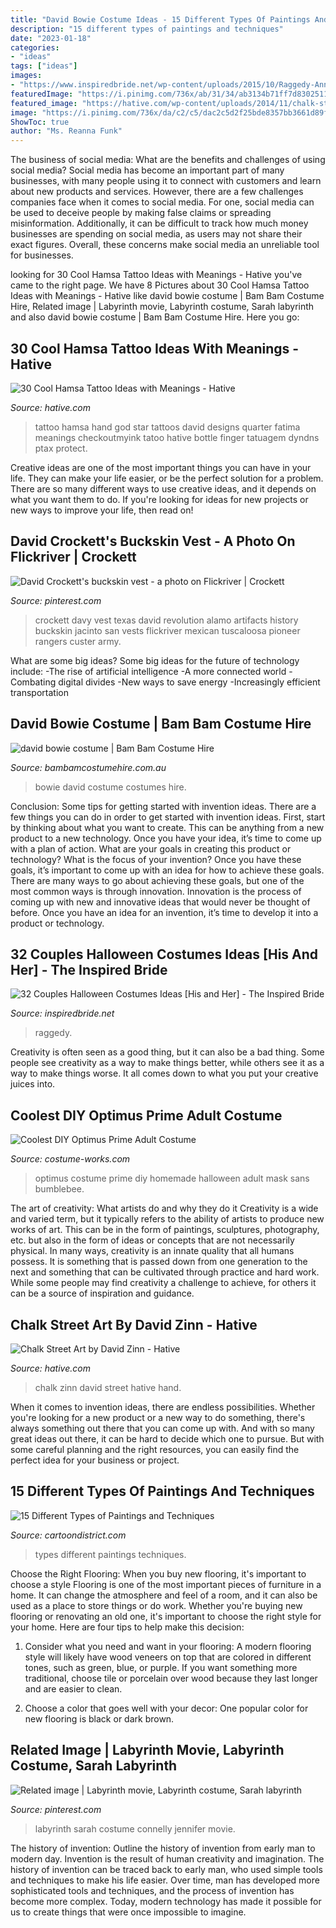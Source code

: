 ```yaml
---
title: "David Bowie Costume Ideas - 15 Different Types Of Paintings And Techniques"
description: "15 different types of paintings and techniques"
date: "2023-01-18"
categories:
- "ideas"
tags: ["ideas"]
images:
- "https://www.inspiredbride.net/wp-content/uploads/2015/10/Raggedy-Ann-Andy.jpg"
featuredImage: "https://i.pinimg.com/736x/ab/31/34/ab3134b71ff7d830251193d61fa1097c--jennifer-connelly-labyrinth-white-blouses.jpg"
featured_image: "https://hative.com/wp-content/uploads/2014/11/chalk-street-art-by-david-zinn/6-chalk-street-art-by-david-zinn.jpg"
image: "https://i.pinimg.com/736x/da/c2/c5/dac2c5d2f25bde8357bb3661d89ffe11--texas-revolution-davy-crockett.jpg"
ShowToc: true
author: "Ms. Reanna Funk"
---
```



The business of social media: What are the benefits and challenges of using social media?
Social media has become an important part of many businesses, with many people using it to connect with customers and learn about new products and services. However, there are a few challenges companies face when it comes to social media. For one, social media can be used to deceive people by making false claims or spreading misinformation. Additionally, it can be difficult to track how much money businesses are spending on social media, as users may not share their exact figures. Overall, these concerns make social media an unreliable tool for businesses.

	

		
looking for 30 Cool Hamsa Tattoo Ideas with Meanings - Hative you've came to the right page. We have 8 Pictures about 30 Cool Hamsa Tattoo Ideas with Meanings - Hative like david bowie costume | Bam Bam Costume Hire, Related image | Labyrinth movie, Labyrinth costume, Sarah labyrinth and also david bowie costume | Bam Bam Costume Hire. Here you go:
		
    
## 30 Cool Hamsa Tattoo Ideas With Meanings - Hative

<img loading=lazy src="https://hative.com/wp-content/uploads/2014/03/hamsa-tattoos/22-star-hamsa-hand.jpg" onerror="this.onerror=null;this.src='https://tse2.mm.bing.net/th?id=OIP.WnXYOnVaH_1SwQNMtLb8FQHaFj&amp;pid=15.1';" alt="30 Cool Hamsa Tattoo Ideas with Meanings - Hative">

_Source: hative.com_

>tattoo hamsa hand god star tattoos david designs quarter fatima meanings checkoutmyink tatoo hative bottle finger tatuagem dyndns ptax protect. 

	

Creative ideas are one of the most important things you can have in your life. They can make your life easier, or be the perfect solution for a problem. There are so many different ways to use creative ideas, and it depends on what you want them to do. If you're looking for ideas for new projects or new ways to improve your life, then read on!

    
## David Crockett&#039;s Buckskin Vest - A Photo On Flickriver | Crockett

<img loading=lazy src="https://i.pinimg.com/736x/da/c2/c5/dac2c5d2f25bde8357bb3661d89ffe11--texas-revolution-davy-crockett.jpg" onerror="this.onerror=null;this.src='https://tse3.mm.bing.net/th?id=OIP.7yzuZLYS-vhXzeTgPVbM4wAAAA&amp;pid=15.1';" alt="David Crockett&#039;s buckskin vest - a photo on Flickriver | Crockett">

_Source: pinterest.com_

>crockett davy vest texas david revolution alamo artifacts history buckskin jacinto san vests flickriver mexican tuscaloosa pioneer rangers custer army. 

	

What are some big ideas?
Some big ideas for the future of technology include: 
-The rise of artificial intelligence 
-A more connected world 
-Combating digital divides 
-New ways to save energy 
-Increasingly efficient transportation

    
## David Bowie Costume | Bam Bam Costume Hire

<img loading=lazy src="http://www.bambamcostumehire.com.au/wp-content/uploads/2016/09/david_bowie_costume1.jpg" onerror="this.onerror=null;this.src='https://tse3.mm.bing.net/th?id=OIP.oCtFNcWHDg7ilYeivDKfWAHaNK&amp;pid=15.1';" alt="david bowie costume | Bam Bam Costume Hire">

_Source: bambamcostumehire.com.au_

>bowie david costume costumes hire. 

	

Conclusion: Some tips for getting started with invention ideas.
There are a few things you can do in order to get started with invention ideas. First, start by thinking about what you want to create. This can be anything from a new product to a new technology. Once you have your idea, it’s time to come up with a plan of action. What are your goals in creating this product or technology? What is the focus of your invention? Once you have these goals, it’s important to come up with an idea for how to achieve these goals. There are many ways to go about achieving these goals, but one of the most common ways is through innovation. Innovation is the process of coming up with new and innovative ideas that would never be thought of before. Once you have an idea for an invention, it’s time to develop it into a product or technology.

    
## 32 Couples Halloween Costumes Ideas [His And Her] - The Inspired Bride

<img loading=lazy src="https://www.inspiredbride.net/wp-content/uploads/2015/10/Raggedy-Ann-Andy.jpg" onerror="this.onerror=null;this.src='https://tse3.mm.bing.net/th?id=OIP.z2RqB2skJ72jfhvuDRQhUgHaKu&amp;pid=15.1';" alt="32 Couples Halloween Costumes Ideas [His and Her] - The Inspired Bride">

_Source: inspiredbride.net_

>raggedy. 

	

Creativity is often seen as a good thing, but it can also be a bad thing. Some people see creativity as a way to make things better, while others see it as a way to make things worse. It all comes down to what you put your creative juices into.

    
## Coolest DIY Optimus Prime Adult Costume

<img loading=lazy src="http://photos.costume-works.com/full/optimus_prime10.jpg" onerror="this.onerror=null;this.src='https://tse4.mm.bing.net/th?id=OIP.ZM2NLxMalLiL-BCA1egLSgHaK8&amp;pid=15.1';" alt="Coolest DIY Optimus Prime Adult Costume">

_Source: costume-works.com_

>optimus costume prime diy homemade halloween adult mask sans bumblebee. 

	

The art of creativity: What artists do and why they do it
Creativity is a wide and varied term, but it typically refers to the ability of artists to produce new works of art. This can be in the form of paintings, sculptures, photography, etc. but also in the form of ideas or concepts that are not necessarily physical. In many ways, creativity is an innate quality that all humans possess. It is something that is passed down from one generation to the next and something that can be cultivated through practice and hard work. While some people may find creativity a challenge to achieve, for others it can be a source of inspiration and guidance.

    
## Chalk Street Art By David Zinn - Hative

<img loading=lazy src="https://hative.com/wp-content/uploads/2014/11/chalk-street-art-by-david-zinn/6-chalk-street-art-by-david-zinn.jpg" onerror="this.onerror=null;this.src='https://tse2.mm.bing.net/th?id=OIP.a87zZElFEBgiHXJkTLt33wHaGH&amp;pid=15.1';" alt="Chalk Street Art by David Zinn - Hative">

_Source: hative.com_

>chalk zinn david street hative hand. 

	

When it comes to invention ideas, there are endless possibilities. Whether you're looking for a new product or a new way to do something, there's always something out there that you can come up with. And with so many great ideas out there, it can be hard to decide which one to pursue. But with some careful planning and the right resources, you can easily find the perfect idea for your business or project.

    
## 15 Different Types Of Paintings And Techniques

<img loading=lazy src="http://www.cartoondistrict.com/wp-content/uploads/2017/03/Different-Types-of-Paintings-and-Techniques9.jpg" onerror="this.onerror=null;this.src='https://tse2.mm.bing.net/th?id=OIP.1DUHOVe60Q1W8zn6ilY0hAHaJ9&amp;pid=15.1';" alt="15 Different Types of Paintings and Techniques">

_Source: cartoondistrict.com_

>types different paintings techniques. 

	

Choose the Right Flooring: When you buy new flooring, it's important to choose a style
Flooring is one of the most important pieces of furniture in a home. It can change the atmosphere and feel of a room, and it can also be used as a place to store things or do work. Whether you're buying new flooring or renovating an old one, it's important to choose the right style for your home. Here are four tips to help make this decision: 
1. Consider what you need and want in your flooring: A modern flooring style will likely have wood veneers on top that are colored in different tones, such as green, blue, or purple. If you want something more traditional, choose tile or porcelain over wood because they last longer and are easier to clean. 

2. Choose a color that goes well with your decor: One popular color for new flooring is black or dark brown.

    
## Related Image | Labyrinth Movie, Labyrinth Costume, Sarah Labyrinth

<img loading=lazy src="https://i.pinimg.com/736x/ab/31/34/ab3134b71ff7d830251193d61fa1097c--jennifer-connelly-labyrinth-white-blouses.jpg" onerror="this.onerror=null;this.src='https://tse3.mm.bing.net/th?id=OIP.15mGz6mqebKVREiR-Hr0twAAAA&amp;pid=15.1';" alt="Related image | Labyrinth movie, Labyrinth costume, Sarah labyrinth">

_Source: pinterest.com_

>labyrinth sarah costume connelly jennifer movie. 

	

The history of invention: Outline the history of invention from early man to modern day.
Invention is the result of human creativity and imagination. The history of invention can be traced back to early man, who used simple tools and techniques to make his life easier. Over time, man has developed more sophisticated tools and techniques, and the process of invention has become more complex. Today, modern technology has made it possible for us to create things that were once impossible to imagine.

